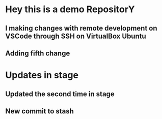 # Hey this is a demo RepositorY
## I making changes with remote development on VSCode through SSH on VirtualBox Ubuntu

## Adding fifth change

# Updates in stage
## Updated the second time in stage

## New commit to stash